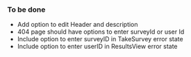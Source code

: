 ### To be done


- Add option to edit Header and description
- 404 page should have options to enter surveyId or user Id
- Include option to enter surveyID in TakeSurvey error state
- Include option to enter userID in ResultsView error state
